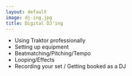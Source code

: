 ```yaml
---
layout: default
image: dj-ing.jpg
title: Digital DJ'ing
---
```


- Using Traktor professionally
- Setting up equipment
- Beatmatching/Pitching/Tempo
- Looping/Effects
- Recording your set / Getting booked as a DJ
